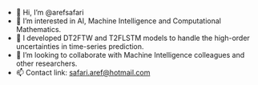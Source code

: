 - 👋 Hi, I’m @arefsafari
- 👀 I’m interested in AI, Machine Intelligence and Computational Mathematics.
- 🌱 I developed DT2FTW and T2FLSTM models to handle the high-order uncertainties in time-series prediction.
- 💞️ I’m looking to collaborate with Machine Intelligence colleagues and other researchers.
- 📫 Contact link: safari.aref@hotmail.com

<!---
arefsafari/arefsafari is a ✨ special ✨ repository because its `README.md` (this file) appears on your GitHub profile.
You can click the Preview link to take a look at your changes.
--->
